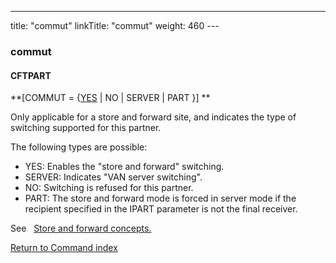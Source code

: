 ---
title: "commut"
linkTitle: "commut"
weight: 460
---<span id="commut"></span>

### commut

#### CFTPART

**[COMMUT = {<u>YES</u> &#124; NO &#124; SERVER
&#124; PART }] **

Only applicable for a store and
forward site, and indicates the type of switching supported for this partner.

The following types are possible:

* YES: Enables the "store and forward" switching.
* SERVER: Indicates "VAN server switching".
* NO: Switching
    is refused for this partner.
* PART: The store
    and forward mode is forced in server mode if the recipient specified in
    the IPART parameter is not the final receiver.

See   [Store
and forward concepts.](../../../../concepts/transfer_command_overview/store_and_forward_mode_routing)

[Return to Command index](../../)
